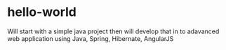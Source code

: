 # hello-world
Will start with a simple java project then will develop that in to adavanced web application using Java, Spring, Hibernate, AngularJS


